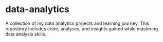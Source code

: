 # data-analytics
A collection of my data analytics projects and learning journey. This repository includes code, analyses, and insights gained while mastering data analysis skills.
